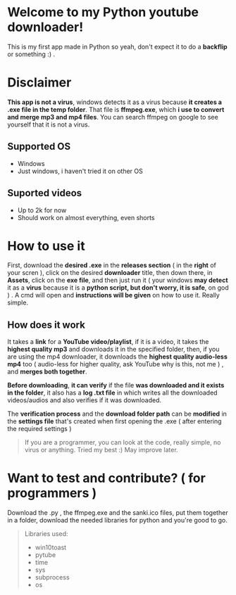 
# Welcome to my Python youtube downloader!
This is my first app made in Python so yeah, don't expect it to do a **backflip** or something :) .

# Disclaimer
**This app is not a virus**, windows detects it as a virus because **it creates a .exe file in the temp folder**. That file is **ffmpeg.exe**, which **i use to convert and merge mp3 and mp4 files**. You can search ffmpeg on google to see yourself that it is not a virus. 

## Supported OS
- Windows
- Just windows, i haven't tried it on other OS

## Suported videos
- Up to 2k for now
- Should work on almost everything, even shorts

# How to use it

First, download the **desired .exe** in the **releases section** ( in the **right** of your scren ), click on the desired **downloader** title, then down there, in **Assets**, click on the **exe file**, and then just run it ( your windows **may detect** it as a **virus** because it is a **python script, but don't worry, it is safe**, on god ) . A cmd will open and **instructions will be given** on how to use it. Really simple.

## How does it work

It takes a **link** for a **YouTube video/playlist**, if it is a video, it takes the **highest quality mp3** and downloads it in the specified folder, then, if you are using the mp4 downloader, it downloads the **highest quality audio-less mp4** too ( audio-less for higher quality, ask YouTube why is this, not me ) , and **merges both together**. 

**Before downloading**, **it can verify** if the file **was downloaded and it exists in the folder**, it also has a **log .txt file** in which writes all the downloaded videos/audios and also verifies if it was downloaded.

The **verification process** and the **download folder path** can be **modified** in the **settings file** that's created when first opening the .exe ( after entering the required settings )

>If you are a programmer, you can look at the code, really simple, no virus or anything. Tried my best :)
>May improve later.

# Want to test and contribute? ( for programmers )
Download the .py , the ffmpeg.exe and the sanki.ico files, put them together in a folder, download the needed libraries for python and you're good to go.
> Libraries used:
> - win10toast
> - pytube
> - time
> - sys
> - subprocess
> - os
